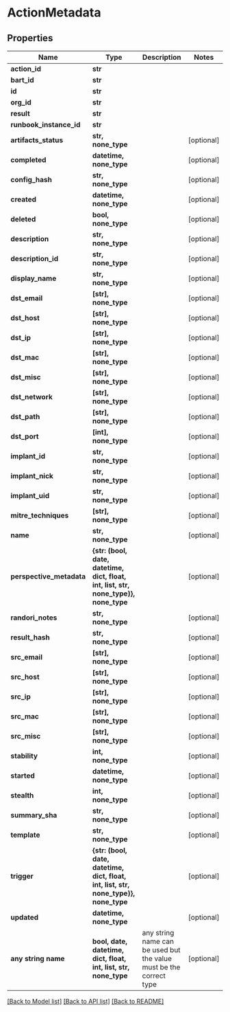 # ActionMetadata


## Properties
Name | Type | Description | Notes
------------ | ------------- | ------------- | -------------
**action_id** | **str** |  | 
**bart_id** | **str** |  | 
**id** | **str** |  | 
**org_id** | **str** |  | 
**result** | **str** |  | 
**runbook_instance_id** | **str** |  | 
**artifacts_status** | **str, none_type** |  | [optional] 
**completed** | **datetime, none_type** |  | [optional] 
**config_hash** | **str, none_type** |  | [optional] 
**created** | **datetime, none_type** |  | [optional] 
**deleted** | **bool, none_type** |  | [optional] 
**description** | **str, none_type** |  | [optional] 
**description_id** | **str, none_type** |  | [optional] 
**display_name** | **str, none_type** |  | [optional] 
**dst_email** | **[str], none_type** |  | [optional] 
**dst_host** | **[str], none_type** |  | [optional] 
**dst_ip** | **[str], none_type** |  | [optional] 
**dst_mac** | **[str], none_type** |  | [optional] 
**dst_misc** | **[str], none_type** |  | [optional] 
**dst_network** | **[str], none_type** |  | [optional] 
**dst_path** | **[str], none_type** |  | [optional] 
**dst_port** | **[int], none_type** |  | [optional] 
**implant_id** | **str, none_type** |  | [optional] 
**implant_nick** | **str, none_type** |  | [optional] 
**implant_uid** | **str, none_type** |  | [optional] 
**mitre_techniques** | **[str], none_type** |  | [optional] 
**name** | **str, none_type** |  | [optional] 
**perspective_metadata** | **{str: (bool, date, datetime, dict, float, int, list, str, none_type)}, none_type** |  | [optional] 
**randori_notes** | **str, none_type** |  | [optional] 
**result_hash** | **str, none_type** |  | [optional] 
**src_email** | **[str], none_type** |  | [optional] 
**src_host** | **[str], none_type** |  | [optional] 
**src_ip** | **[str], none_type** |  | [optional] 
**src_mac** | **[str], none_type** |  | [optional] 
**src_misc** | **[str], none_type** |  | [optional] 
**stability** | **int, none_type** |  | [optional] 
**started** | **datetime, none_type** |  | [optional] 
**stealth** | **int, none_type** |  | [optional] 
**summary_sha** | **str, none_type** |  | [optional] 
**template** | **str, none_type** |  | [optional] 
**trigger** | **{str: (bool, date, datetime, dict, float, int, list, str, none_type)}, none_type** |  | [optional] 
**updated** | **datetime, none_type** |  | [optional] 
**any string name** | **bool, date, datetime, dict, float, int, list, str, none_type** | any string name can be used but the value must be the correct type | [optional]

[[Back to Model list]](../README.md#documentation-for-models) [[Back to API list]](../README.md#documentation-for-api-endpoints) [[Back to README]](../README.md)


